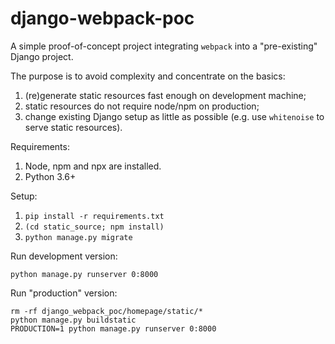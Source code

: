 # django-webpack-poc

A simple proof-of-concept project integrating `webpack` into a "pre-existing" Django project. 

The purpose is to avoid complexity and concentrate on the basics:

1. (re)generate static resources fast enough on development machine;
2. static resources do not require node/npm on production;
3. change existing Django setup as little as possible (e.g. use `whitenoise` to serve static resources).

Requirements:
1. Node, npm and npx are installed.
2. Python 3.6+

Setup:

1. `pip install -r requirements.txt`
2. `(cd static_source; npm install)`
3. `python manage.py migrate`

Run development version:

```
python manage.py runserver 0:8000
```

Run "production" version:

```
rm -rf django_webpack_poc/homepage/static/*
python manage.py buildstatic
PRODUCTION=1 python manage.py runserver 0:8000
```
